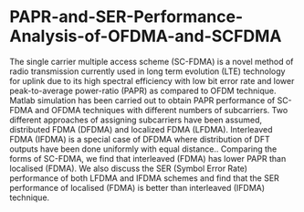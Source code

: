 # PAPR-and-SER-Performance-Analysis-of-OFDMA-and-SCFDMA
The single carrier multiple access scheme (SC-FDMA) is a novel method of radio transmission currently used in long term evolution (LTE) technology for uplink due to its high spectral efficiency with low bit error rate and lower peak-to-average power-ratio (PAPR) as compared to OFDM technique. Matlab simulation has been carried out to obtain PAPR performance of SC-FDMA and OFDMA techniques with different numbers of subcarriers. Two different approaches of assigning subcarriers have been assumed, distributed FDMA (DFDMA) and localized FDMA (LFDMA). Interleaved FDMA (IFDMA) is a special case of DFDMA where distribution of DFT outputs have been done uniformly with equal distance.. Comparing the forms of SC-FDMA, we find that interleaved (FDMA) has lower PAPR than localised (FDMA). We also discuss the SER (Symbol Error Rate) performance of both LFDMA and IFDMA schemes and find that the SER performance of localised (FDMA) is better than interleaved (IFDMA) technique.
